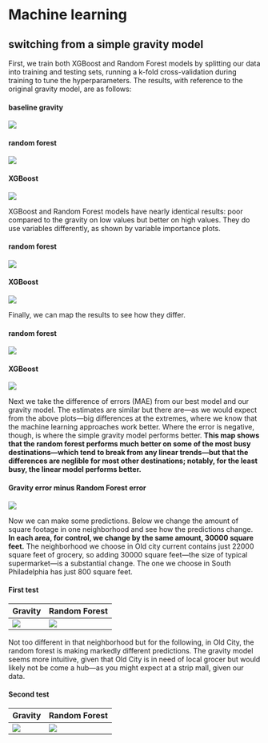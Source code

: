 # Machine learning
## switching from a simple gravity model

First, we train both XGBoost and Random Forest models by splitting our data into training and testing sets, running a k-fold cross-validation during training to tune the hyperparameters. The results, with reference to the original gravity model, are as follows: 

#### baseline gravity
![](https://raw.githubusercontent.com/asrenninger/networks/master/viz/gravity/errorxquantilepoisson.png)

#### random forest
![](https://raw.githubusercontent.com/asrenninger/networks/master/viz/gravity/errorxquantileforest.png)

#### XGBoost
![](https://raw.githubusercontent.com/asrenninger/networks/master/viz/gravity/errorxquantilexgboost.png)

XGBoost and Random Forest models have nearly identical results: poor compared to the gravity on low values but better on high values. They do use variables differently, as shown by variable importance plots.

#### random forest
![](https://raw.githubusercontent.com/asrenninger/networks/master/viz/gravity/forestvip.png)

#### XGBoost
![](https://raw.githubusercontent.com/asrenninger/networks/master/viz/gravity/boostvip.png)

Finally, we can map the results to see how they differ. 

#### random forest
![](https://raw.githubusercontent.com/asrenninger/networks/master/viz/gravity/foresterrormap.png)

#### XGBoost
![](https://raw.githubusercontent.com/asrenninger/networks/master/viz/gravity/boosterrormap.png)

Next we take the difference of errors (MAE) from our best model and our gravity model. The estimates are similar but there are—as we would expect from the above plots—big differences at the extremes, where we know that the machine learning approaches work better. Where the error is negative, though, is where the simple gravity model performs better. **This map shows that the random forest performs much better on some of the most busy destinations—which tend to break from any linear trends—but that the differences are neglible for most other destinations; notably, for the least busy, the linear model performs better.**  

#### Gravity error minus Random Forest error
![](https://raw.githubusercontent.com/asrenninger/networks/master/viz/gravity/poissonforestdifference.png)

Now we can make some predictions. Below we change the amount of square footage in one neighborhood and see how the predictions change. **In each area, for control, we change by the same amount, 30000 square feet.** The neighborhood we choose in Old city current contains just 22000 square feet of grocery, so adding 30000 square feet—the size of typical supermarket—is a substantial change. The one we choose in South Philadelphia has just 800 square feet. 

#### First test
| Gravity     | Random Forest |
| ----------- | ----------- |
| ![](https://raw.githubusercontent.com/asrenninger/networks/master/viz/gravity/absolute_change_1.png) | ![](https://raw.githubusercontent.com/asrenninger/networks/master/viz/gravity/absolute_change_1_forest.png) |

Not too different in that neighborhood but for the following, in Old City, the random forest is making markedly different predictions. The gravity model seems more intuitive, given that Old City is in need of local grocer but would likely not be come a hub—as you might expect at a strip mall, given our data. 

#### Second test
| Gravity     | Random Forest |
| ----------- | ----------- |
| ![](https://raw.githubusercontent.com/asrenninger/networks/master/viz/gravity/absolute_change_2.png) | ![](https://raw.githubusercontent.com/asrenninger/networks/master/viz/gravity/absolute_change_2_forest.png) |

